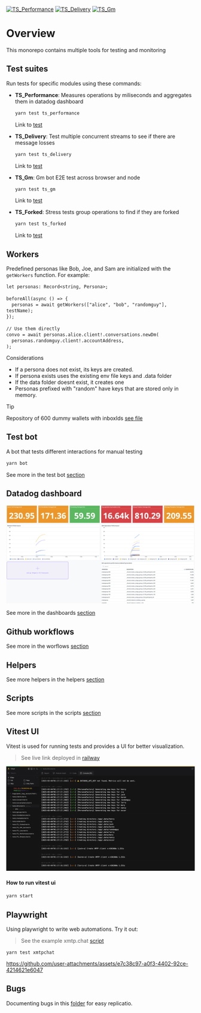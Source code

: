 [![TS_Performance](https://github.com/xmtp/xmtp-qa-testing/actions/workflows/TS_Performance.yml/badge.svg)](https://github.com/xmtp/xmtp-qa-testing/actions/workflows/TS_Performance.yml)
[![TS_Delivery](https://github.com/xmtp/xmtp-qa-testing/actions/workflows/TS_Delivery.yml/badge.svg)](https://github.com/xmtp/xmtp-qa-testing/actions/workflows/TS_Delivery.yml)
[![TS_Gm](https://github.com/xmtp/xmtp-qa-testing/actions/workflows/TS_Gm.yml/badge.svg)](https://github.com/xmtp/xmtp-qa-testing/actions/workflows/TS_Gm.yml)

# Overview

This monorepo contains multiple tools for testing and monitoring

## Test suites

Run tests for specific modules using these commands:

- **TS_Performance**: Measures operations by miliseconds and aggregates them in datadog dashboard

  ```bash
  yarn test ts_performance
  ```

  Link to [test](./tests/TS_Performance.test.ts)

- **TS_Delivery**: Test multiple concurrent streams to see if there are message losses

  ```bash
  yarn test ts_delivery
  ```

  Link to [test](./tests/TS_Delivery.test.ts)

- **TS_Gm**: Gm bot E2E test across browser and node

  ```bash
  yarn test ts_gm
  ```

  Link to [test](./tests/TS_Gm.test.ts)

- **TS_Forked**: Stress tests group operations to find if they are forked

  ```bash
  yarn test ts_forked
  ```

  Link to [test](./tests/TS_Forked.test.ts)

## Workers

Predefined personas like Bob, Joe, and Sam are initialized with the `getWorkers` function. For example:

```tsx
let personas: Record<string, Persona>;

beforeAll(async () => {
  personas = await getWorkers(["alice", "bob", "randomguy"], testName);
});

// Use them directly
convo = await personas.alice.client!.conversations.newDm(
  personas.randomguy.client!.accountAddress,
);
```

Considerations

- If a persona does not exist, its keys are created.
- If persona exists uses the existing env file keys and .data folder
- If the data folder doesnt exist, it creates one
- Personas prefixed with "random" have keys that are stored only in memory.

> [!TIP]
> Repository of 600 dummy wallets with inboxIds [see file](./helpers/generated-inboxes.json)

## Test bot

A bot that tests different interactions for manual testing

```bash
yarn bot
```

See more in the test bot [section](./bots/test/)

## Datadog dashboard

![](/media/datadog.png)

See more in the dashboards [section](./dashboards/)

## Github workflows

See more in the worflows [section](/.github/workflows)

## Helpers

See more helpers in the helpers [section](./helpers/)

## Scripts

See more scripts in the scripts [section](./scripts/)

## Vitest UI

Vitest is used for running tests and provides a UI for better visualization.

> See live link deployed in [railway](https://ephemera-test.up.railway.app/__vitest__/#/)

![](/media/vitest.jpeg)

#### How to run vitest ui

```bash
yarn start
```

## Playwright

Using playwright to write web automations. Try it out:

> See the example xmtp.chat [script](./playwright/gm-bot.playwright.ts)

```tsx
yarn test xmtpchat
```

https://github.com/user-attachments/assets/e7c38c97-a0f3-4402-92ce-4214621e6047

## Bugs

Documenting bugs in this [folder](./bugs/) for easy replicatio.
